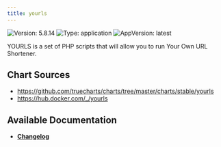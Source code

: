 ```yaml
---
title: yourls
---
```


![Version: 5.8.14](https://img.shields.io/badge/Version-5.8.14-informational?style=flat-square) ![Type: application](https://img.shields.io/badge/Type-application-informational?style=flat-square) ![AppVersion: latest](https://img.shields.io/badge/AppVersion-latest-informational?style=flat-square)

YOURLS is a set of PHP scripts that will allow you to run Your Own URL Shortener.

## Chart Sources

- https://github.com/truecharts/charts/tree/master/charts/stable/yourls
- https://hub.docker.com/_/yourls

## Available Documentation

- [**Changelog**](./CHANGELOG.md)
